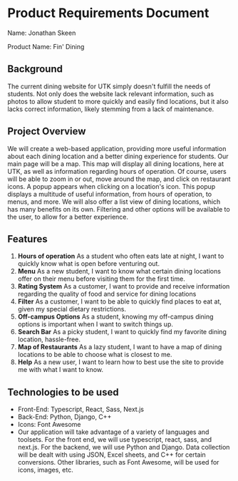 # Product Requirements Document
Name: Jonathan Skeen

Product Name: Fin' Dining

## Background
The current dining website for UTK simply doesn't fulfill the needs of students. Not only does the website lack relevant information, such as photos to allow student to more quickly and easily find locations, but it also lacks correct information, likely stemming from a lack of maintenance.

## Project Overview
We will create a web-based application, providing more useful information about each dining location and a better dining experience for students. Our main page will be a map. This map will display all dining locations, here at UTK, as well as information regarding hours of operation. Of course, users will be able to zoom in or out, move around the map, and click on restaurant icons. A popup appears when clicking on a location's icon. This popup displays a multitude of useful information, from hours of operation, to menus, and more. We will also offer a list view of dining locations, which has many benefits on its own. Filtering and other options will be available to the user, to allow for a better experience.

## Features
1. **Hours of operation** As a student who often eats late at night, I want to quickly know what is open before venturing out.
2. **Menu** As a new student, I want to know what certain dining locations offer on their menu before visiting them for the first time.
3. **Rating System** As a customer, I want to provide and receive information regarding the quality of food and service for dining locations
4. **Filter** As a customer, I want to be able to quickly find places to eat at, given my special dietary restrictions.
5. **Off-campus Options** As a student, knowing my off-campus dining options is important when I want to switch things up.
6. **Search Bar** As a picky student, I want to quickly find my favorite dining location, hassle-free.
7. **Map of Restaurants** As a lazy student, I want to have a map of dining locations to be able to choose what is closest to me.
8. **Help** As a new user, I want to learn how to best use the site to provide me with what I want to know.

## Technologies to be used
* Front-End: Typescript, React, Sass, Next.js
* Back-End: Python, Django, C++
* Icons: Font Awesome
* Our application will take advantage of a variety of languages and toolsets. For the front end, we will use typescript, react, sass, and next.js. For the backend, we will use Python and Django. Data collection will be dealt with using JSON, Excel sheets, and C++ for certain conversions. Other libraries, such as Font Awesome, will be used for icons, images, etc.